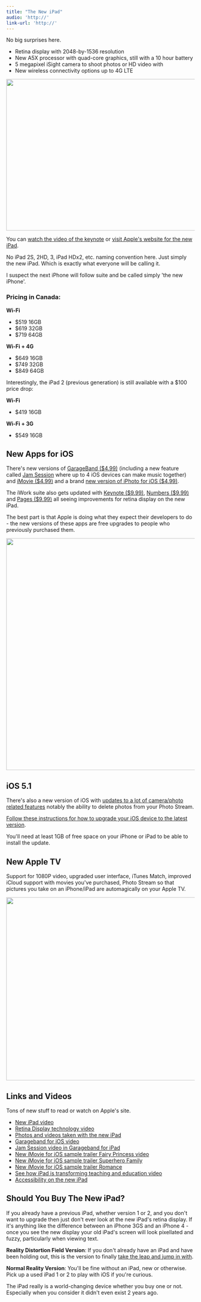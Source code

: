 ```yaml
---
title: "The New iPad"
audio: 'http://'
link-url: 'http://'
---
```

<p>No big surprises here.</p>
<ul>
<li>Retina display with 2048-by-1536 resolution</li>
<li>New A5X processor with quad-core graphics, still with a 10 hour battery</li>
<li>5 megapixel iSight camera to shoot photos or HD video with</li>
<li>New wireless connectivity options up to 4G LTE</li>
</ul>
<p><img src="https://chrisenns.com/wp-content/uploads/2012/03/Resolutionary-725x404.png" alt="" title="Resolutionary" width="725" height="404" class="aligncenter size-large wp-image-20170" /></p>
<p>You can <a href="http://events.apple.com.edgesuite.net/123pibhargjknawdconwecown/event/index.html">watch the video of the keynote</a> or <a href="http://www.apple.com/ca/ipad/">visit Apple's website for the new iPad</a>.</p>
<p>No iPad 2S, 2HD, 3, iPad HDx2, etc. naming convention here. Just simply the new iPad. Which is exactly what everyone will be calling it.</p>
<p>I suspect the next iPhone will follow suite and be called simply 'the new iPhone'.</p>
<h3>Pricing in Canada:</h3>
<p><strong>Wi-Fi</strong></p>
<ul>
<li>$519 16GB</li>
<li>$619 32GB</li>
<li>$719 64GB</li>
</ul>
<p><strong>Wi-Fi + 4G</strong></p>
<ul>
<li>$649 16GB</li>
<li>$749 32GB</li>
<li>$849 64GB</li>
</ul>
<p>Interestingly, the iPad 2 (previous generation) is still available with a $100 price drop:</p>
<p><strong>Wi-Fi</strong></p>
<ul>
<li>$419 16GB</li>
</ul>
<p><strong>Wi-Fi + 3G</strong></p>
<ul>
<li>$549 16GB</li>
</ul>
<h2>New Apps for iOS</h2>
<p>There's new versions of <a href="http://click.linksynergy.com/fs-bin/stat?id=6PFrOqNV4B8&offerid=146261&type=3&subid=0&tmpid=1826&RD_PARM1=http%253A%252F%252Fitunes.apple.com%252Fca%252Fapp%252Fgarageband%252Fid408709785%253Fmt%253D8%2526uo%253D4%2526partnerId%253D30" target="itunes_store">GarageBand ($4.99)</a> (including a new feature called <a href="http://www.apple.com/ca/apps/garageband/shared/includes/video-jamsession.html#video-jamsession">Jam Session</a> where up to 4 iOS devices can make music together) and <a href="http://click.linksynergy.com/fs-bin/stat?id=6PFrOqNV4B8&offerid=146261&type=3&subid=0&tmpid=1826&RD_PARM1=http%253A%252F%252Fitunes.apple.com%252Fca%252Fapp%252Fimovie%252Fid377298193%253Fmt%253D8%2526uo%253D4%2526partnerId%253D30" target="itunes_store">iMovie ($4.99)</a> and a brand <a href="http://click.linksynergy.com/fs-bin/stat?id=6PFrOqNV4B8&offerid=146261&type=3&subid=0&tmpid=1826&RD_PARM1=http://itunes.apple.com/ca/app/iphoto/id497786065?mt=8">new version of iPhoto for iOS ($4.99)</a>.</p>
<p>The iWork suite also gets updated with <a href="http://click.linksynergy.com/fs-bin/stat?id=6PFrOqNV4B8&offerid=146261&type=3&subid=0&tmpid=1826&RD_PARM1=http%253A%252F%252Fitunes.apple.com%252Fca%252Fapp%252Fkeynote%252Fid361285480%253Fmt%253D8%2526uo%253D4%2526partnerId%253D30" target="itunes_store">Keynote ($9.99)</a>, <a href="http://click.linksynergy.com/fs-bin/stat?id=6PFrOqNV4B8&offerid=146261&type=3&subid=0&tmpid=1826&RD_PARM1=http%253A%252F%252Fitunes.apple.com%252Fca%252Fapp%252Fnumbers%252Fid361304891%253Fmt%253D8%2526uo%253D4%2526partnerId%253D30" target="itunes_store">Numbers ($9.99)</a> and <a href="http://click.linksynergy.com/fs-bin/stat?id=6PFrOqNV4B8&offerid=146261&type=3&subid=0&tmpid=1826&RD_PARM1=http%253A%252F%252Fitunes.apple.com%252Fca%252Fapp%252Fpages%252Fid361309726%253Fmt%253D8%2526uo%253D4%2526partnerId%253D30" target="itunes_store">Pages ($9.99)</a> all seeing improvements for retina display on the new iPad.</p>
<p>The best part is that Apple is doing what they expect their developers to do - the new versions of these apps are free upgrades to people who previously purchased them.</p>
<p><img src="https://chrisenns.com/wp-content/uploads/2012/03/garageband-for-iOS.jpg" alt="" title="Garageband for iOS" width="639" height="618" class="aligncenter size-full wp-image-20171" /></p>
<h2>iOS 5.1</h2>
<p>There's also a new version of iOS with <a href="http://www.macrumors.com/2012/03/07/ios-5-1-now-available-with-japanese-siri-camera-enhancements-and-more/">updates to a lot of camera/photo related features</a> notably the ability to delete photos from your Photo Stream.</p>
<p><a href="https://chrisenns.com/2011/11/how-to-upgrade-your-iphone-over-the-air-ota/">Follow these instructions for how to upgrade your iOS device to the latest version</a>.</p>
<p>You'll need at least 1GB of free space on your iPhone or iPad to be able to install the update.</p>
<h2>New Apple TV</h2>
<p>Support for 1080P video, upgraded user interface, iTunes Match, improved iCloud support with movies you've purchased, Photo Stream so that pictures you take on an iPhone/iPad are automagically on your Apple TV.</p>
<p><img src="https://chrisenns.com/wp-content/uploads/2012/03/AppleTV-2012-725x488.png" alt="" title="AppleTV 2012" width="725" height="488" class="aligncenter size-large wp-image-20169" /></p>
<h2>Links and Videos</h2>
<p>Tons of new stuff to read or watch on Apple's site.</p>
<ul>
<li><a href="http://www.apple.com/ca/ipad/includes/videos/ipad.html#video">New iPad video</a></li>
<li><a href="http://www.apple.com/ca/ipad/includes/videos/pixels.html#video-pixels">Retina Display technology video</a></li>
<li><a href="http://www.apple.com/ca/ipad/gallery/">Photos and videos taken with the new iPad</a></li>
<li><a href="http://www.apple.com/ca/apps/garageband/shared/includes/video-garageband.html#video-garageband">Garageband for iOS video</a></li>
<li><a href="http://www.apple.com/ca/apps/garageband/shared/includes/video-jamsession.html#video-jamsession">Jam Session video in Garageband for iPad</a></li>
<li><a href="http://www.apple.com/ca/apps/imovie/shared/includes/imovie_video_trailer_princess.html#video-fairy-princess">New iMovie for iOS sample trailer Fairy Princess video</a></li>
<li><a href="http://www.apple.com/ca/apps/imovie/shared/includes/imovie_video_trailer_superhero.html#video-superhero-family">New iMovie for iOS sample trailer Superhero Family</a></li>
<li><a href="http://www.apple.com/ca/apps/imovie/shared/includes/imovie_video_trailer_romance.html#video-romance">New iMovie for iOS sample trailer Romance</a></li>
<li><a href="http://www.apple.com/ca/education/ipad/includes/video-ipad-learning.html#video-ipad-learning">See how iPad is transforming teaching and education video</a></li>
<li><a href="http://www.apple.com/ca/accessibility/ipad/vision.html">Accessibility on the new iPad</a></li>
</ul>
<h2>Should You Buy The New iPad?</h2>
<p>If you already have a previous iPad, whether version 1 or 2, and you don't want to upgrade then just don't ever look at the new iPad's retina display. If it's anything like the difference between an iPhone 3GS and an iPhone 4 - once you see the new display your old iPad's screen will look pixellated and fuzzy, particularly when viewing text.</p>
<p><strong>Reality Distortion Field Version</strong>: If you don't already have an iPad and have been holding out, this is the version to finally <a href="http://store.apple.com/ca/browse/home/shop_ipad/family/ipad">take the leap and jump in with</a>.</p>
<p><strong>Normal Reality Version</strong>: You'll be fine without an iPad, new or otherwise. Pick up a used iPad 1 or 2 to play with iOS if you're curious.</p>
<p>The iPad really is a world-changing device whether you buy one or not. Especially when you consider it didn't even exist 2 years ago.</p>
